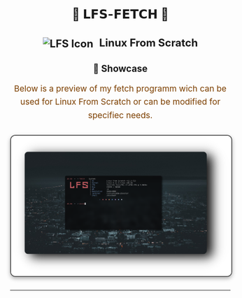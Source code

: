 <div align="center">
  <h1>🐧 <strong>𝗟𝗙𝗦-𝗙𝗘𝗧𝗖𝗛</strong> 🐧</h1>
</div>

<div align="center">
  <h2 style="font-size: 24px;">
    <strong> <a href="https://www.linuxfromscratch.org/" style="text-decoration: none; color: inherit;">
      <img src="https://www.linuxfromscratch.org/favicon.ico" alt="LFS Icon" style="vertical-align: middle; width: 24px; height: 24px; margin-right: 8px;">
      Linux From Scratch</a> 
    </strong>
  </h2>
</div>

<div align="center" style="margin: 30px 0;">
  <h2>🎨 Showcase</h2>
  <p style="font-size: 19px; line-height: 1.6; color: #7c3f00;">
    Below is a preview of my fetch programm wich can be used for Linux From Scratch or can be modified for specifiec needs.
  </p>
  <img src="pictures/fetch1.png" alt="Fetch Preview" width="900" style="display: block; margin: 29px auto; border: 2px solid #555; border-radius: 12px; box-shadow: 0 4px 10px rgba(0, 0, 0, 0.3);">
</div>

---
